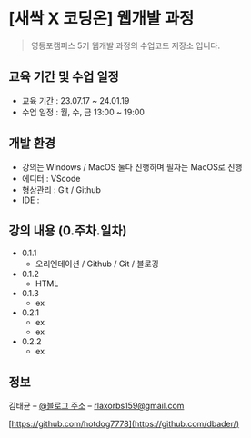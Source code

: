 # [새싹 X 코딩온] 웹개발 과정  

> 영등포캠퍼스 5기 웹개발 과정의 수업코드 저장소 입니다.

## 교육 기간 및 수업 일정

* 교육 기간 : 23.07.17 ~ 24.01.19
* 수업 일정 : 월, 수, 금 13:00 ~ 19:00

## 개발 환경 
* 강의는 Windows / MacOS 둘다 진행하며 필자는 MacOS로 진행
* 에디터 : VScode
* 형상관리 : Git / Github
* IDE : 

## 강의 내용 (0.주차.일차)

* 0.1.1
    * 오리엔테이션 / Github / Git / 블로깅
* 0.1.2
    * HTML
* 0.1.3
    * ex
* 0.2.1
    * ex
    * ex
* 0.2.2
    * ex

## 정보

김태균 – [@블로그 주소](https://dksl00.tistory.com/) – rlaxorbs159@gmail.com

[https://github.com/hotdog7778](https://github.com/dbader/)